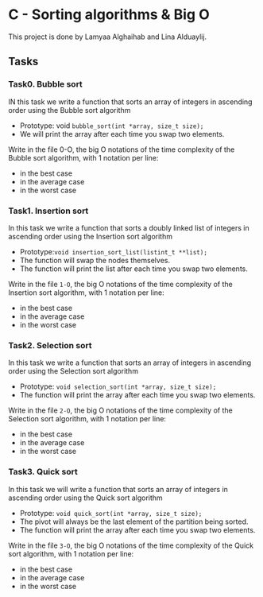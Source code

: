 # C - Sorting algorithms & Big O

This project is done by Lamyaa Alghaihab and Lina Alduaylij.

## Tasks

###  Task0. Bubble sort
IN this task we write a function that sorts an array of integers in ascending order using the Bubble sort algorithm
* Prototype: void `bubble_sort(int *array, size_t size);`
* We will print the array after each time you swap two elements.

Write in the file 0-O, the big O notations of the time complexity of the Bubble sort algorithm, with 1 notation per line:

* in the best case
* in the average case
* in the worst case

### Task1. Insertion sort
In this task we write a function that sorts a doubly linked list of integers in ascending order using the Insertion sort algorithm

* Prototype:`void insertion_sort_list(listint_t **list);`
* The function will swap the nodes themselves.
* The function will print the list after each time you swap two elements.

Write in the file `1-O`, the big O notations of the time complexity of the Insertion sort algorithm, with 1 notation per line:

* in the best case
* in the average case
* in the worst case

### Task2. Selection sort
In this task we write a function that sorts an array of integers in ascending order using the Selection sort algorithm

* Prototype: `void selection_sort(int *array, size_t size);`
* The function will print the array after each time you swap two elements.

Write in the file `2-O`, the big O notations of the time complexity of the Selection sort algorithm, with 1 notation per line:

* in the best case
* in the average case
* in the worst case

### Task3. Quick sort
In this task we will write a function that sorts an array of integers in ascending order using the Quick sort algorithm

* Prototype: `void quick_sort(int *array, size_t size);`
* The pivot will always be the last element of the partition being sorted.
* The function will print the array after each time you swap two elements.

Write in the file `3-O`, the big O notations of the time complexity of the Quick sort algorithm, with 1 notation per line:

* in the best case
* in the average case
* in the worst case

